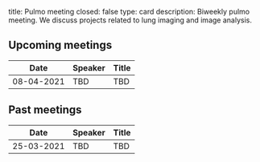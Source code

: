 title: Pulmo meeting 
closed: false 
type: card
description: Biweekly pulmo meeting. We discuss projects related to lung imaging and image analysis.

## Upcoming meetings

| Date    | Speaker           |   Title    |
| -------        |    ----  |          --- |
| 08-04-2021  | TBD | TBD |

## Past meetings

| Date    | Speaker           |   Title    |
| --------        |    ----  |          --- |
| 25-03-2021  | TBD | TBD |
